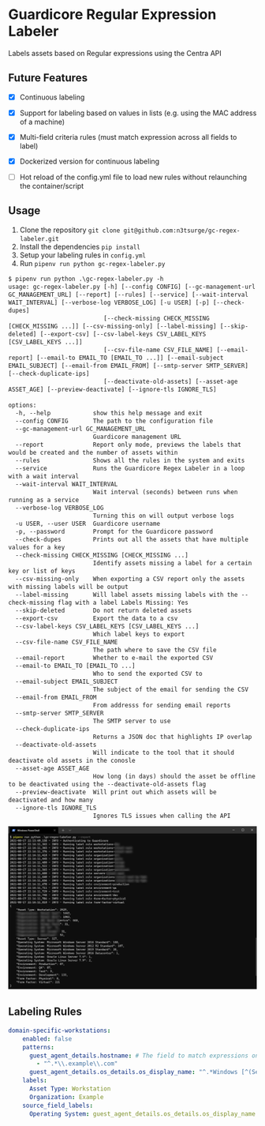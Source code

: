 # Guardicore Regular Expression Labeler

Labels assets based on Regular expressions using the Centra API

## Future Features

- [x] Continuous labeling
- [x] Support for labeling based on values in lists (e.g. using the MAC address of a machine)
- [x] Multi-field criteria rules (must match expression across all fields to label)
- [x] Dockerized version for continuous labeling
- [ ] Hot reload of the config.yml file to load new rules without relaunching the container/script


## Usage

1. Clone the repository `git clone git@github.com:n3tsurge/gc-regex-labeler.git`
2. Install the dependencies `pip install`
3. Setup your labeling rules in `config.yml`
4. Run `pipenv run python gc-regex-labeler.py`

```text
$ pipenv run python .\gc-regex-labeler.py -h
usage: gc-regex-labeler.py [-h] [--config CONFIG] [--gc-management-url GC_MANAGEMENT_URL] [--report] [--rules] [--service] [--wait-interval WAIT_INTERVAL] [--verbose-log VERBOSE_LOG] [-u USER] [-p] [--check-dupes]
                           [--check-missing CHECK_MISSING [CHECK_MISSING ...]] [--csv-missing-only] [--label-missing] [--skip-deleted] [--export-csv] [--csv-label-keys CSV_LABEL_KEYS [CSV_LABEL_KEYS ...]]
                           [--csv-file-name CSV_FILE_NAME] [--email-report] [--email-to EMAIL_TO [EMAIL_TO ...]] [--email-subject EMAIL_SUBJECT] [--email-from EMAIL_FROM] [--smtp-server SMTP_SERVER] [--check-duplicate-ips]
                           [--deactivate-old-assets] [--asset-age ASSET_AGE] [--preview-deactivate] [--ignore-tls IGNORE_TLS]

options:
  -h, --help            show this help message and exit
  --config CONFIG       The path to the configuration file
  --gc-management-url GC_MANAGEMENT_URL
                        Guardicore management URL
  --report              Report only mode, previews the labels that would be created and the number of assets within
  --rules               Shows all the rules in the system and exits
  --service             Runs the Guardicore Regex Labeler in a loop with a wait interval
  --wait-interval WAIT_INTERVAL
                        Wait interval (seconds) between runs when running as a service
  --verbose-log VERBOSE_LOG
                        Turning this on will output verbose logs
  -u USER, --user USER  Guardicore username
  -p, --password        Prompt for the Guardicore password
  --check-dupes         Prints out all the assets that have multiple values for a key
  --check-missing CHECK_MISSING [CHECK_MISSING ...]
                        Identify assets missing a label for a certain key or list of keys
  --csv-missing-only    When exporting a CSV report only the assets with missing labels will be output
  --label-missing       Will label assets missing labels with the --check-missing flag with a label Labels Missing: Yes
  --skip-deleted        Do not return deleted assets
  --export-csv          Export the data to a csv
  --csv-label-keys CSV_LABEL_KEYS [CSV_LABEL_KEYS ...]
                        Which label keys to export
  --csv-file-name CSV_FILE_NAME
                        The path where to save the CSV file
  --email-report        Whether to e-mail the exported CSV
  --email-to EMAIL_TO [EMAIL_TO ...]
                        Who to send the exported CSV to
  --email-subject EMAIL_SUBJECT
                        The subject of the email for sending the CSV
  --email-from EMAIL_FROM
                        From addresss for sending email reports
  --smtp-server SMTP_SERVER
                        The SMTP server to use
  --check-duplicate-ips
                        Returns a JSON doc that highlights IP overlap
  --deactivate-old-assets
                        Will indicate to the tool that it should deactivate old assets in the conosle
  --asset-age ASSET_AGE
                        How long (in days) should the asset be offline to be deactivated using the --deactivate-old-assets flag
  --preview-deactivate  Will print out which assets will be deactivated and how many
  --ignore-tls IGNORE_TLS
                        Ignores TLS issues when calling the API
```

![example.png](example.png)

## Labeling Rules

```yaml
domain-specific-workstations:
    enabled: false
    patterns:
      guest_agent_details.hostname: # The field to match expressions on
        - "^.*\\.example\\.com"
      guest_agent_details.os_details.os_display_name: "^.*Windows [^(Server)].*$"
    labels:
      Asset Type: Workstation
      Organization: Example
    source_field_labels:
      Operating System: guest_agent_details.os_details.os_display_name  # Set the label key with the value of this field if prior patterns match
```
